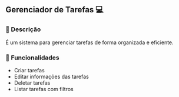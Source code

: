 ## Gerenciador de Tarefas 💻

### 📌 Descrição
É um sistema para gerenciar tarefas de forma organizada e eficiente.

### 🔧 Funcionalidades
- Criar tarefas
- Editar informações das tarefas
- Deletar tarefas
- Listar tarefas com filtros
  
